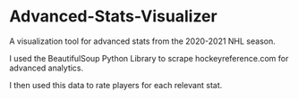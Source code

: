 # Advanced-Stats-Visualizer
A visualization tool for advanced stats from the 2020-2021 NHL season.

I used the BeautifulSoup Python Library to scrape hockeyreference.com for advanced analytics.

I then used this data to rate players for each relevant stat.

